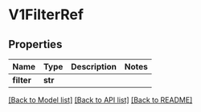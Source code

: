 # V1FilterRef

## Properties
Name | Type | Description | Notes
------------ | ------------- | ------------- | -------------
**filter** | **str** |  |

[[Back to Model list]](../README.md#documentation-for-models) [[Back to API list]](../README.md#documentation-for-api-endpoints) [[Back to README]](../README.md)


